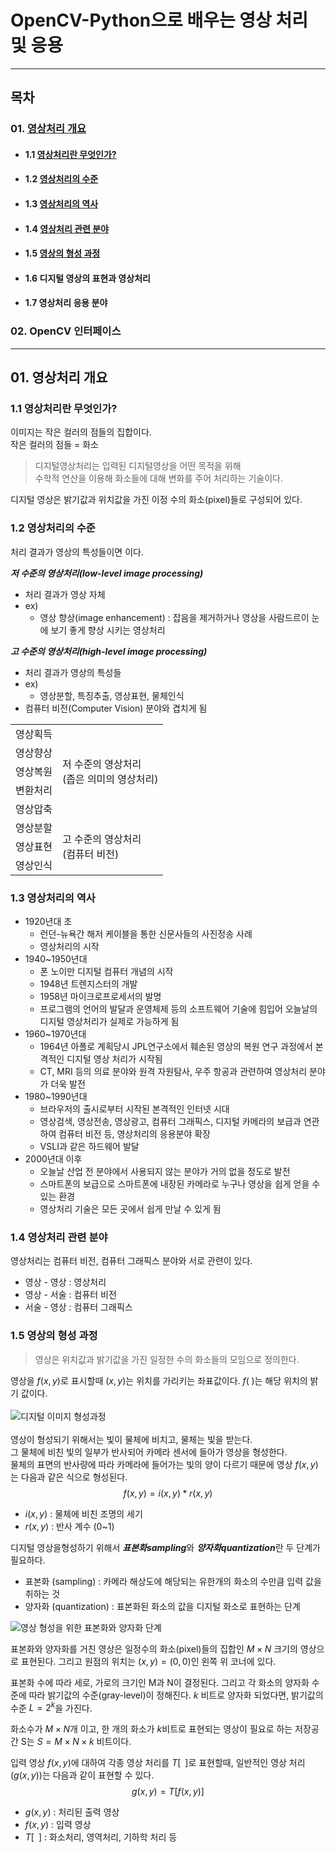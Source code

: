 # OpenCV-Python으로 배우는 영상 처리 및 응용
<hr/>

## 목차
### 01. [영상처리 개요](#01-영상처리-개요)
- #### 1.1 [영상처리란 무엇인가?](#11-영상처리란-무엇인가-1)
- #### 1.2 [영상처리의 수준](#12-영상처리의-수준-1)
- #### 1.3 [영상처리의 역사](#13-영상처리의-역사-1)
- #### 1.4 [영상처리 관련 분야](#14-영상처리-관련-분야-1)
- #### 1.5 [영상의 형성 과정](#15-영상의-형성-과정-1)
- #### 1.6 디지털 영상의 표현과 영상처리
- #### 1.7 영상처리 응용 분야
### 02. OpenCV 인터페이스

<hr/>

## 01. 영상처리 개요
### 1.1 영상처리란 무엇인가?

이미지는 작은 컬러의 점들의 집합이다.   
작은 컬러의 점들 = 화소

> 디지털영상처리는 입력된 디지털영상을 어떤 목적을 위해   
수학적 연산을 이용해 화소들에 대해 변화를 주어 처리하는 기술이다.

디지털 영상은 밝기값과 위치값을 가진 이정 수의 화소(pixel)들로 구성되어 있다.   

### 1.2 영상처리의 수준
   
처리 결과가 영상의 특성들이면  이다.

***저 수준의 영상처리(low-level image processing)***
* 처리 결과가 영상 자체
* ex)
    * 영상 향상(image enhancement) : 잡음을 제거하거나 영상을 사람드르이 눈에 보기 좋게 향상 시키는 영상처리

***고 수준의 영상처리(high-level image processing)***
* 처리 결과가 영상의 특성들
* ex)
    * 영상분할, 특징추출, 영상표현, 물체인식
* 컴퓨터 비전(Computer Vision) 분야와 겹치게 됨

<table>
    <tr>
        <td>영상획득</td>
        <td rowspan="5">저 수준의 영상처리<br>(좁은 의미의 영상처리)</td>
    </tr>
    <tr>
        <td>영상향상</td>    
    </tr>
    <tr>
        <td>영상복원</td>
    </tr>
    <tr>
        <td>변환처리</td>
    </tr>
    <tr>
        <td>영상압축</td>
    </tr>
        <tr>
        <td>영상분할</td>
        <td rowspan="3">고 수준의 영상처리<br>(컴퓨터 비전)</td>
    </tr>
        <tr>
        <td>영상표현</td>
    </tr>
        <tr>
        <td>영상인식</td>
    </tr>
</table>

### 1.3 영상처리의 역사
* 1920년대 초
    * 런던-뉴욕간 해저 케이블을 통한 신문사들의 사진정송 사례
    * 영상처리의 시작
* 1940~1950년대
    * 폰 노이만 디지털 컴퓨터 개념의 시작
    * 1948년 트렌지스터의 개발
    * 1958년  마이크로프로세서의 발명
    * 프로그램의 언어의 발달과 운영체제 등의 소프트웨어 기술에 힘입어 오늘날의 디지털 영상처리가 실제로 가능하게 됨
* 1960~1970년대
    * 1964년 아폴로 계획당시 JPL연구소에서 훼손된 영상의 복원 연구 과정에서 본격적인 디지털 영상 처리가 시작됨
    * CT, MRI 등의 의료 분야와 원격 자원탐사, 우주 항공과 관련하여 영상처리 분야가 더욱 발전
* 1980~1990년대
    * 브라우저의 출시로부터 시작된 본격적인 인터넷 시대
    * 영상검색, 영상전송, 영상광고, 컴퓨터 그래픽스, 디지털 카메라의 보급과 연관하여 컴퓨터 비전 등, 영상처리의 응용분야 확장
    * VSLI과 같은 하드웨어 발달
* 2000년대 이후
    * 오늘날 산업 전 분야에서 사용되지 않는 분야가 거의 없을 정도로 발전
    * 스마트폰의 보급으로 스마트폰에 내장된 카메라로 누구나 영상을 쉽게 얻을 수 있는 환경
    * 영상처리 기술은 모든 곳에서 쉽게 만날 수 있게 됨

### 1.4 영상처리 관련 분야
영상처리는 컴퓨터 비전, 컴퓨터 그래픽스 분야와 서로 관련이 있다.

* 영상 - 영상 : 영상처리
* 영상 - 서술 : 컴퓨터 비전
* 서술 - 영상 : 컴퓨터 그래픽스

### 1.5 영상의 형성 과정
> 영상은 위치값과 밝기값을 가진 일정한 수의 화소들의 모임으로 정의한다.

영상을 $f(x,y)$로 표시할때 $(x,y)$는 위치를 가리키는 좌표값이다. $f(\;)$는 해당 위치의 밝기 값이다.<br>   
![디지털 이미지 형성과정](https://github.com/k0ho817/Image_Processing/assets/53679360/45d0b195-40b5-4f0b-b250-4ad0d449f186)<br>   
영상이 형성되기 위해서는 빛이 물체에 비치고, 물체는 빛을 받는다.  
그 물체에 비친 빛의 일부가 반사되어 카메라 센서에 들아가 영상을 형성한다.  
물체의 표면의 반사량에 따라 카메라에 들어가는 빛의 양이 다르기 때문에 영상 $f(x,y)$는 다음과 같은 식으로 형성된다.
$$f(x,y)=i(x,y)*r(x,y)$$   
* $i(x,y)$ : 물체에 비친 조명의 세기
* $r(x,y)$ : 반사 계수 (0~1)   

디지털 영상을형성하기 위해서 ***표본화sampling***와 ***양자화quantization***란 두 단계가 필요하다.

* 표본화 (sampling) : 카메라 해상도에 해당되는 유한개의 화소의 수만큼 입력 값을 취하는 것
* 양자화 (quantization) : 표본화된 화소의 값을 디지털 화소로 표현하는 단계

![영상 형성을 위한 표본화와 양자화 단계](https://github.com/k0ho817/Image_Processing/assets/53679360/6f09307e-f7c5-44cf-ae05-5183ec755045)

표본화와 양자화를 거친 영상은 일정수의 화소(pixel)들의 집합인 $M \times N$ 크기의 영상으로 표현된다. 그리고 원점의 위치는 $(x,y) = (0,0)$인 왼쪽 위 코너에 있다.

표본화 수에 따라 세로, 가로의 크기인 M과 N이 결정된다. 그리고 각 화소의 양자화 수준에 따라 밝기값의 수준(gray-level)이 정해진다. $k$ 비트로 양자화 되었다면, 밝기값의 수준 $L=2^k$을 가진다.

화소수가 $M \times N$개 이고, 한 개의 화소가 $k$비트로 표현되는 영상이 필요로 하는 저장공간 S는 $S=M \times N \times k$ 비트이다.

입력 영상 $f(x,y)$에 대하여 각종 영상 처리를 $T[\;\;]$로 표현할때, 일반적인 영상 처리($g(x,y)$)는 다음과 같이 표현할 수 있다.   
$$g(x,y) = T[f(x,y)]$$

* $g(x,y)$ : 처리된 출력 영상
* $f(x,y)$ : 입력 영상
* $T[\;\;]$ : 화소처리, 영역처리, 기하학 처리 등
